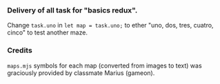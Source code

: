 ### Delivery of all task for "basics redux".
Change `task.uno` in `let map = task.uno;` to ether "uno, dos, tres, cuatro, cinco" to test another maze. 

### Credits
`maps.mjs` symbols for each map (converted from images to text) was graciously provided by classmate Marius (gameon).